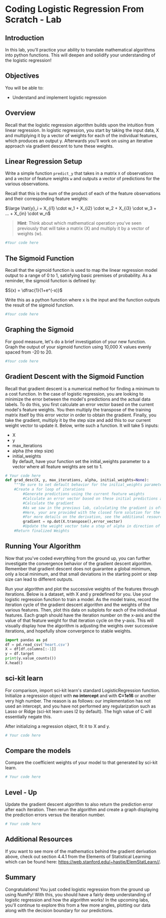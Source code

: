 
# Coding Logistic Regression From Scratch - Lab

## Introduction

In this lab, you'll practice your ability to translate mathematical algorithms into python functions. This will deepen and solidify your understanding of the logistic regression!

## Objectives

You will be able to:
* Understand and implement logistic regression

## Overview

Recall that the logistic regression algorithm builds upon the intuition from linear regression. In logistic regression, you start by taking the input data, X and multiplying it by a vector of weights for each of the individual features, which produces an output y. Afterwards you'll work on using an iterative approach via gradient descent to tune these weights.

## Linear Regression Setup

Write a simple function `predict_y` that takes in a matrix `X` of observations and a vector of feature weights `w` and outputs a vector of predictions for the various observations.

Recall that this is the sum of the product of each of the feature observations and their corresponding feature weights:  
  
$\large \hat{y}_i = X_{i1} \cdot w_1 + X_{i2} \cdot w_2 + X_{i3} \cdot w_3 + ... + X_{in} \cdot w_n$

> **Hint**: Think about which mathematical operation you've seen previously that will take a matrix (X) and multiply it by a vector of weights (w).


```python
#Your code here
```

## The Sigmoid Function

Recall that the sigmoid function is used to map the linear regression model output to a range of 0 to 1, satisfying basic premises of probability. As a reminder, the sigmoid function is defined by:  
  
$S(x) = \dfrac{1}{1+e^(-x)}$   
  
Write this as a python function where x is the input and the function outputs the result of the sigmoid function.


```python
#Your code here
```

## Graphing the Sigmoid

For good measure, let's do a brief investigation of your new function.   
Graph the output of your sigmoid function using 10,000 X values evenly spaced from -20 to 20.


```python
#Your code here
```

## Gradient Descent with the Sigmoid Function

Recall that gradient descent is a numerical method for finding a minimum to a cost function. In the case of logistic regression, you are looking to minimize the error between the model's predictions and the actual data labels. To do this, you first calculate an error vector based on the current model's feature weights. You then multiply the transpose of the training matrix itself by this error vector in order to obtain the gradient. Finally, you take the gradient, multiply it by the step size and add this to our current weight vector to update it. Below, write such a function. It will take 5 inputs:  
* X
* y
* max_iterations
* alpha (the step size)
* initial_weights  
By default, have your function set the initial_weights parameter to a vector where all feature weights are set to 1.


```python
# Your code here
def grad_desc(X, y, max_iterations, alpha, initial_weights=None):
    """Be sure to set default behavior for the initial_weights parameter."""
    #Create a for loop of iterations
        #Generate predictions using the current feature weights
        #Calculate an error vector based on these initial predictions and the correct labels
        #Calculate the gradient 
        #As we saw in the previous lab, calculating the gradient is often the most difficult task.
        #Here, your are provided with the closed form solution for the gradient of the log-loss function derived from MLE
        #For more details on the derivation, see the additional resources section below.
        gradient = np.dot(X.transpose(),error_vector) 
        #Update the weight vector take a step of alpha in direction of gradient 
    #Return finalized Weights
```

## Running Your Algorithm

Now that you've coded everything from the ground up, you can further investigate the convergence behavior of the gradient descent algorithm. Remember that gradient descent does not guarantee a global minimum, only a local minimum, and that small deviations in the starting point or step size can lead to different outputs.  
  
Run your algorithm and plot the successive weights of the features through iterations. Below is a dataset, with X and y predefined for you. Use your logistic regression function to train a model. As the model trains, record the iteration cycle of the gradient descent algorithm and the weights of the various features. Then, plot this data on subplots for each of the individual features. Each graph should have the iteration number on the x-axis and the value of that feature weight for that iteration cycle on the y-axis. This will visually display how the algorithm is adjusting the weights over successive iterations, and hopefully show convergence to stable weights.


```python
import pandas as pd
df = pd.read_csv('heart.csv')
X = df[df.columns[:-1]]
y = df.target
print(y.value_counts())
X.head()
```

## sci-kit learn

For comparison, import sci-kit learn's standard LogisticRegression function. Initialize a regression object with **no intercept** and with **C=1e16** or another very high number. The reason is as follows: our implementation has not used an intercept, and you have not performed any regularization such as Lasso or Ridge (sci-kit learn uses l2 by default). The high value of C will essentially negate this.

After initializing a regression object, fit it to X and y.


```python
# Your code here
```

## Compare the models

Compare the coefficient weights of your model to that generated by sci-kit learn.


```python
# Your code here
```

## Level - Up

Update the gradient descent algorithm to also return the prediction error after each iteration. Then rerun the algorithm and create a graph displaying the prediction errors versus the iteration number.


```python
# Your code here
```

## Additional Resources

If you want to see more of the mathematics behind the gradient derivation above, check out section 4.4.1 from the Elements of Statistical Learning which can be found here: https://web.stanford.edu/~hastie/ElemStatLearn//.

## Summary

Congratulations! You just coded logistic regression from the ground up using NumPy! With this, you should have a fairly deep understanding of logistic regression and how the algorithm works! In the upcoming labs, you'll continue to explore this from a few more angles, plotting our data along with the decision boundary for our predictions.
